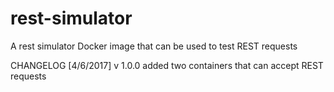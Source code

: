 # rest-simulator
A rest simulator Docker image that can be used to test REST requests

CHANGELOG
[4/6/2017] v 1.0.0 added two containers that can accept REST requests